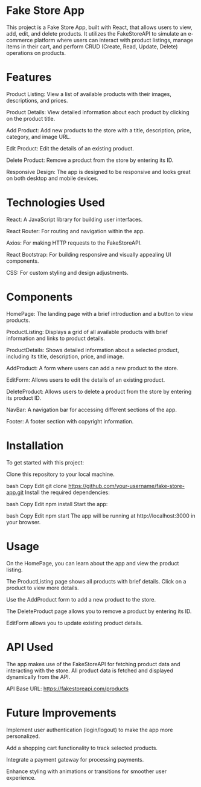    # Fake Store App
This project is a Fake Store App, built with React, that allows users to view, add, edit, and delete products. It utilizes the FakeStoreAPI to simulate an e-commerce platform where users can interact with product listings, manage items in their cart, and perform CRUD (Create, Read, Update, Delete) operations on products.




  # Features
Product Listing: View a list of available products with their images, descriptions, and prices.

Product Details: View detailed information about each product by clicking on the product title.

Add Product: Add new products to the store with a title, description, price, category, and image URL.

Edit Product: Edit the details of an existing product.

Delete Product: Remove a product from the store by entering its ID.

Responsive Design: The app is designed to be responsive and looks great on both desktop and mobile devices.




  # Technologies Used
React: A JavaScript library for building user interfaces.

React Router: For routing and navigation within the app.

Axios: For making HTTP requests to the FakeStoreAPI.

React Bootstrap: For building responsive and visually appealing UI components.

CSS: For custom styling and design adjustments.




  # Components
HomePage: The landing page with a brief introduction and a button to view products.

ProductListing: Displays a grid of all available products with brief information and links to product details.

ProductDetails: Shows detailed information about a selected product, including its title, description, price, and image.

AddProduct: A form where users can add a new product to the store.

EditForm: Allows users to edit the details of an existing product.

DeleteProduct: Allows users to delete a product from the store by entering its product ID.

NavBar: A navigation bar for accessing different sections of the app.

Footer: A footer section with copyright information.




  # Installation
To get started with this project:

Clone this repository to your local machine.

bash
Copy
Edit
git clone https://github.com/your-username/fake-store-app.git
Install the required dependencies:

bash
Copy
Edit
npm install
Start the app:

bash
Copy
Edit
npm start
The app will be running at http://localhost:3000 in your browser.




  # Usage
On the HomePage, you can learn about the app and view the product listing.

The ProductListing page shows all products with brief details. Click on a product to view more details.

Use the AddProduct form to add a new product to the store.

The DeleteProduct page allows you to remove a product by entering its ID.

EditForm allows you to update existing product details.




  # API Used
The app makes use of the FakeStoreAPI for fetching product data and interacting with the store. All product data is fetched and displayed dynamically from the API.

API Base URL: https://fakestoreapi.com/products




# Future Improvements
Implement user authentication (login/logout) to make the app more personalized.

Add a shopping cart functionality to track selected products.

Integrate a payment gateway for processing payments.

Enhance styling with animations or transitions for smoother user experience.
